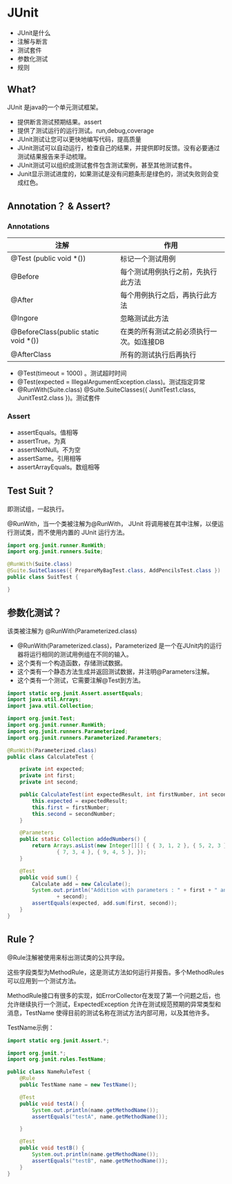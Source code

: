 # JUnit 
* JUnit是什么
* 注解与断言
* 测试套件
* 参数化测试
* 规则

## What?
JUnit 是java的一个单元测试框架。

* 提供断言测试预期结果。assert
* 提供了测试运行的运行测试。run,debug,coverage
* JUnit测试让您可以更快地编写代码，提高质量
* JUnit测试可以自动运行，检查自己的结果，并提供即时反馈。没有必要通过测试结果报告来手动梳理。
* JUnit测试可以组织成测试套件包含测试案例，甚至其他测试套件。
* Junit显示测试进度的，如果测试是没有问题条形是绿色的，测试失败则会变成红色。

## Annotation？ & Assert?

### Annotations
注解|作用
--|--
@Test (public  void *())|标记一个测试用例
@Before|每个测试用例执行之前，先执行此方法
@After|每个用例执行之后，再执行此方法
@Ingore|忽略测试此方法
@BeforeClass(public static void *())|在类的所有测试之前必须执行一次。如连接DB
@AfterClass|所有的测试执行后再执行

* @Test(timeout = 1000) 。测试超时时间
* @Test(expected = IllegalArgumentException.class)。测试指定异常
* @RunWith(Suite.class)
@Suite.SuiteClasses({
        JunitTest1.class,
        JunitTest2.class
})。测试套件


### Assert

* assertEquals。值相等
* assertTrue。为真
* assertNotNull。不为空
* assertSame。引用相等
* assertArrayEquals。数组相等

## Test Suit？

即测试组，一起执行。

@RunWith，当一个类被注解为@RunWith， JUnit 将调用被在其中注解，以便运行测试类，而不使用内置的 JUnit 运行方法。

```java
import org.junit.runner.RunWith;
import org.junit.runners.Suite;

@RunWith(Suite.class)
@Suite.SuiteClasses({ PrepareMyBagTest.class, AddPencilsTest.class })
public class SuitTest {

}
```

## 参数化测试？

该类被注解为 @RunWith(Parameterized.class)

* @RunWith(Parameterized.class)，Parameterized 是一个在JUnit内的运行器将运行相同的测试用例组在不同的输入。
* 这个类有一个构造函数，存储测试数据。
* 这个类有一个静态方法生成并返回测试数据，并注明@Parameters注解。
* 这个类有一个测试，它需要注解@Test到方法。

```java
import static org.junit.Assert.assertEquals;
import java.util.Arrays;
import java.util.Collection;

import org.junit.Test;
import org.junit.runner.RunWith;
import org.junit.runners.Parameterized;
import org.junit.runners.Parameterized.Parameters;

@RunWith(Parameterized.class)
public class CalculateTest {

	private int expected;
	private int first;
	private int second;

	public CalculateTest(int expectedResult, int firstNumber, int secondNumber) {
		this.expected = expectedResult;
		this.first = firstNumber;
		this.second = secondNumber;
	}

	@Parameters
	public static Collection addedNumbers() {
		return Arrays.asList(new Integer[][] { { 3, 1, 2 }, { 5, 2, 3 },
				{ 7, 3, 4 }, { 9, 4, 5 }, });
	}

	@Test
	public void sum() {
		Calculate add = new Calculate();
		System.out.println("Addition with parameters : " + first + " and "
				+ second);
		assertEquals(expected, add.sum(first, second));
	}
}
```

## Rule？

@Rule注解被使用来标出测试类的公共字段。

这些字段类型为MethodRule，这是测试方法如何运行并报告。多个MethodRules可以应用到一个测试方法。

MethodRule接口有很多的实现，如ErrorCollector在发现了第一个问题之后，也允许继续执行一个测试，ExpectedException 允许在测试规范预期的异常类型和消息，TestName 使得目前的测试名称在测试方法内部可用，以及其他许多。

TestName示例：
```java
import static org.junit.Assert.*;

import org.junit.*;
import org.junit.rules.TestName;

public class NameRuleTest {
	@Rule
	public TestName name = new TestName();

	@Test
	public void testA() {
		System.out.println(name.getMethodName());
		assertEquals("testA", name.getMethodName());

	}

	@Test
	public void testB() {
		System.out.println(name.getMethodName());
		assertEquals("testB", name.getMethodName());
	}
}
```